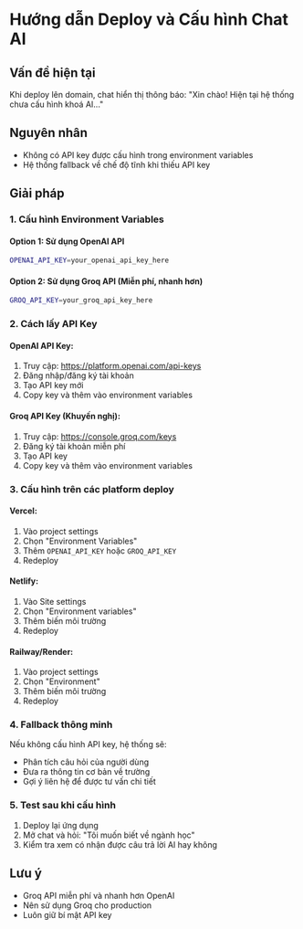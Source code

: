 # Hướng dẫn Deploy và Cấu hình Chat AI

## Vấn đề hiện tại
Khi deploy lên domain, chat hiển thị thông báo: "Xin chào! Hiện tại hệ thống chưa cấu hình khoá AI..."

## Nguyên nhân
- Không có API key được cấu hình trong environment variables
- Hệ thống fallback về chế độ tĩnh khi thiếu API key

## Giải pháp

### 1. Cấu hình Environment Variables

#### Option 1: Sử dụng OpenAI API
```bash
OPENAI_API_KEY=your_openai_api_key_here
```

#### Option 2: Sử dụng Groq API (Miễn phí, nhanh hơn)
```bash
GROQ_API_KEY=your_groq_api_key_here
```

### 2. Cách lấy API Key

#### OpenAI API Key:
1. Truy cập: https://platform.openai.com/api-keys
2. Đăng nhập/đăng ký tài khoản
3. Tạo API key mới
4. Copy key và thêm vào environment variables

#### Groq API Key (Khuyến nghị):
1. Truy cập: https://console.groq.com/keys
2. Đăng ký tài khoản miễn phí
3. Tạo API key
4. Copy key và thêm vào environment variables

### 3. Cấu hình trên các platform deploy

#### Vercel:
1. Vào project settings
2. Chọn "Environment Variables"
3. Thêm `OPENAI_API_KEY` hoặc `GROQ_API_KEY`
4. Redeploy

#### Netlify:
1. Vào Site settings
2. Chọn "Environment variables"
3. Thêm biến môi trường
4. Redeploy

#### Railway/Render:
1. Vào project settings
2. Chọn "Environment"
3. Thêm biến môi trường
4. Redeploy

### 4. Fallback thông minh
Nếu không cấu hình API key, hệ thống sẽ:
- Phân tích câu hỏi của người dùng
- Đưa ra thông tin cơ bản về trường
- Gợi ý liên hệ để được tư vấn chi tiết

### 5. Test sau khi cấu hình
1. Deploy lại ứng dụng
2. Mở chat và hỏi: "Tôi muốn biết về ngành học"
3. Kiểm tra xem có nhận được câu trả lời AI hay không

## Lưu ý
- Groq API miễn phí và nhanh hơn OpenAI
- Nên sử dụng Groq cho production
- Luôn giữ bí mật API key
